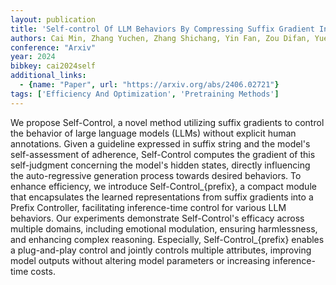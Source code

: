 ```yaml
---
layout: publication
title: 'Self-control Of LLM Behaviors By Compressing Suffix Gradient Into Prefix Controller'
authors: Cai Min, Zhang Yuchen, Zhang Shichang, Yin Fan, Zou Difan, Yue Yisong, Hu Ziniu
conference: "Arxiv"
year: 2024
bibkey: cai2024self
additional_links:
  - {name: "Paper", url: "https://arxiv.org/abs/2406.02721"}
tags: ['Efficiency And Optimization', 'Pretraining Methods']
---
```

We propose Self-Control, a novel method utilizing suffix gradients to control the behavior of large language models (LLMs) without explicit human annotations. Given a guideline expressed in suffix string and the model's self-assessment of adherence, Self-Control computes the gradient of this self-judgment concerning the model's hidden states, directly influencing the auto-regressive generation process towards desired behaviors. To enhance efficiency, we introduce Self-Control\_\{prefix\}, a compact module that encapsulates the learned representations from suffix gradients into a Prefix Controller, facilitating inference-time control for various LLM behaviors. Our experiments demonstrate Self-Control's efficacy across multiple domains, including emotional modulation, ensuring harmlessness, and enhancing complex reasoning. Especially, Self-Control\_\{prefix\} enables a plug-and-play control and jointly controls multiple attributes, improving model outputs without altering model parameters or increasing inference-time costs.

